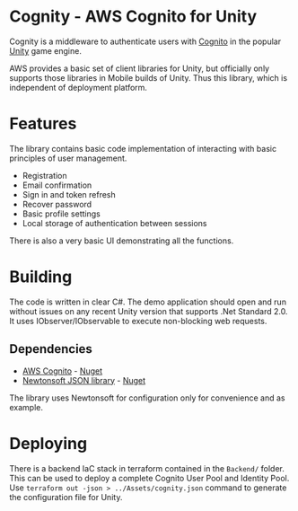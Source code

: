 Cognity - AWS Cognito for Unity
===

Cognity is a middleware to authenticate users with [Cognito](https://docs.aws.amazon.com/cognito/latest/developerguide/what-is-amazon-cognito.html) in the popular [Unity](https://unity.com/) game engine.

AWS provides a basic set of client libraries for Unity, but officially only supports those libraries in Mobile builds of Unity. Thus this library, which is independent of deployment platform.

# Features

The library contains basic code implementation of interacting with basic principles of user management.

* Registration
* Email confirmation
* Sign in and token refresh
* Recover password
* Basic profile settings
* Local storage of authentication between sessions

There is also a very basic UI demonstrating all the functions.

# Building

The code is written in clear C#. The demo application should open and run without issues on any recent Unity version that supports .Net Standard 2.0. It uses IObserver/IObservable to execute non-blocking web requests.

## Dependencies

* [AWS Cognito](https://aws.amazon.com/cognito/) - [Nuget](https://www.nuget.org/packages/Amazon.Extensions.CognitoAuthentication/)
* [Newtonsoft JSON library](https://www.newtonsoft.com/json) - [Nuget](https://www.nuget.org/packages/Newtonsoft.Json/)

The library uses Newtonsoft for configuration only for convenience and as example.

# Deploying

There is a backend IaC stack in terraform contained in the `Backend/` folder. This can be used to deploy a complete Cognito User Pool and Identity Pool. Use `terraform out -json > ../Assets/cognity.json` command to generate the configuration file for Unity.
